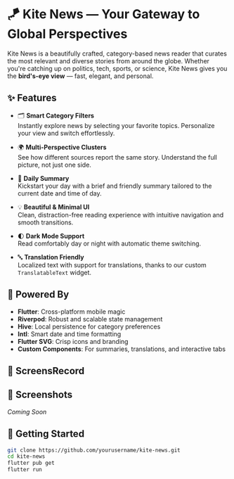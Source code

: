 # 🪁 Kite News — Your Gateway to Global Perspectives

Kite News is a beautifully crafted, category-based news reader that curates the most relevant and diverse stories from around the globe. Whether you're catching up on politics, tech, sports, or science, Kite News gives you the **bird's-eye view** — fast, elegant, and personal.

## ✨ Features

- 🗂️ **Smart Category Filters**  
  Instantly explore news by selecting your favorite topics. Personalize your view and switch effortlessly.

- 🌍 **Multi-Perspective Clusters**  
  See how different sources report the same story. Understand the full picture, not just one side.

- 📆 **Daily Summary**  
  Kickstart your day with a brief and friendly summary tailored to the current date and time of day.

- 💡 **Beautiful & Minimal UI**  
  Clean, distraction-free reading experience with intuitive navigation and smooth transitions.

- 🌓 **Dark Mode Support**  
  Read comfortably day or night with automatic theme switching.

- 🔤 **Translation Friendly**  
  Localized text with support for translations, thanks to our custom `TranslatableText` widget.

## 🧠 Powered By

- **Flutter**: Cross-platform mobile magic  
- **Riverpod**: Robust and scalable state management  
- **Hive**: Local persistence for category preferences  
- **Intl**: Smart date and time formatting  
- **Flutter SVG**: Crisp icons and branding  
- **Custom Components**: For summaries, translations, and interactive tabs
  
## 🎥 ScreensRecord

  

## 📸 Screenshots

_Coming Soon_

## 🚀 Getting Started

```bash
git clone https://github.com/yourusername/kite-news.git
cd kite-news
flutter pub get
flutter run
